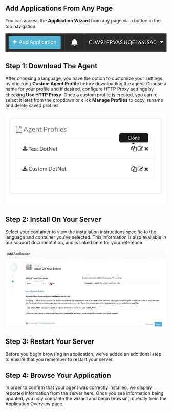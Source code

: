 <!--
title: "Adding An Application"
description: "Instructions on how to add an application"
tags: "TeamServer application adding"
-->

## Add Applications From Any Page

You can access the **Application Wizard** from any page via a button in the top navigation.

<a href="assets/images/KB3-f03_1.png" rel="lightbox" title="Add Application Button"><img class="thumbnail" src="assets/images/KB3-f03_1.png"/></a>


## Step 1: Download The Agent

After choosing a language, you have the option to customize your settings by checking **Custom Agent Profile** before downloading the agent. Choose a name for your profile and if desired, configure HTTP Proxy settings by checking **Use HTTP Proxy**. Once a custom profile is created, you can re-select it later from the dropdown or click **Manage Profiles** to copy, rename and delete saved profiles. 

<a href="assets/images/KB3-f03_2.png" rel="lightbox" title="Clone Icon"><img class="thumbnail" src="assets/images/KB3-f03_2.png"/></a>


## Step 2: Install On Your Server

Select your container to view the installation instructions specific to the language and container you've selected.  This information is also available in our support documentation, and is linked here for your reference.

<a href="assets/images/KB3-f03_3.gif" rel="lightbox" title="Container Selection"><img class="thumbnail" src="assets/images/KB3-f03_3.gif"/></a>


## Step 3: Restart Your Server

Before you begin browsing an application, we've added an additional step to ensure that you remember to restart your server.


## Step 4: Browse Your Application

In order to confirm that your agent was correctly installed, we display reported information from the server here.  Once you see information being updated, you may complete the wizard and begin browsing directly from the Application Overview page. 
